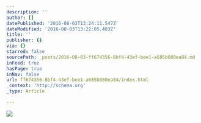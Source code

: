 ```yaml
---
description: ''
author: []
datePublished: '2016-08-03T13:24:11.547Z'
dateModified: '2016-08-03T13:22:05.483Z'
title: ''
publisher: {}
via: {}
starred: false
sourcePath: _posts/2016-08-03-ff674356-8bf4-43ef-bee1-a685b080ea84.md
inFeed: true
hasPage: true
inNav: false
url: ff674356-8bf4-43ef-bee1-a685b080ea84/index.html
_context: 'http://schema.org'
_type: Article

---
```

![](https://the-grid-user-content.s3-us-west-2.amazonaws.com/07a103b6-2334-4b79-8b4d-96dd1dff4a1c.jpg)
